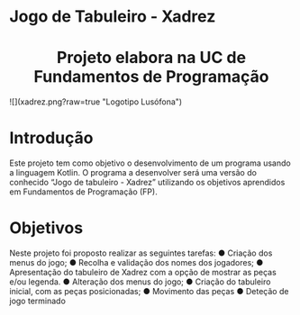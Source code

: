 # Jogo de Tabuleiro - Xadrez
<h1 align="center">Projeto elabora na UC de Fundamentos de Programação</h1>
![](xadrez.png?raw=true "Logotipo Lusófona")

# Introdução

Este projeto tem como objetivo o desenvolvimento de um programa usando a linguagem Kotlin.
O programa a desenvolver será uma versão do conhecido “Jogo de tabuleiro - Xadrez” utilizando os objetivos aprendidos em Fundamentos de Programação (FP).


# Objetivos

Neste projeto foi proposto realizar as seguintes tarefas:
● Criação dos menus do jogo;
● Recolha e validação dos nomes dos jogadores;
● Apresentação do tabuleiro de Xadrez com a opção de mostrar as peças e/ou legenda.
● Alteração dos menus do jogo;
● Criação do tabuleiro inicial, com as peças posicionadas;
● Movimento das peças
● Deteção de jogo terminado
